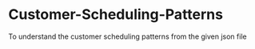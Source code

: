 # Customer-Scheduling-Patterns
To understand the customer scheduling patterns from the given json file
